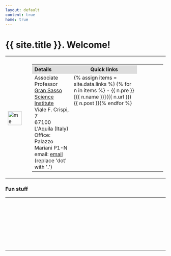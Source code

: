 ```yaml
---
layout: default
content: true
home: true
---
```


# {{ site.title }}. Welcome!
 <table>
  <tr>
    <th style="width:15; text-align:left"></th>
    <th style="width:85%; text-align:center"></th>
  </tr>
 <tr>
 <td>
 <div>
     <img alt="me" src="/home/me.jpg" width="85%" />
 </div>
 </td>
 <td>
 <table>
  <tr>
    <th style="width:30; background:#dddddd; text-align:left">Details</th>
    <th style="width:50%; background:#dddddd; text-align:center">Quick links</th>
    <th style="width:20%; text-align:center"></th>
  </tr>
  <tr>
  <td valign="top">
    Associate Professor
	<br/><a href="https://www.gssi.it">Gran Sasso Science Institute</a>
	<br/>Viale F. Crispi, 7
	<br/>67100 L'Aquila (Italy)
	<br/>Office: Palazzo Mariani P1-N
	<br/>email: <a href="mailto:emiliodottuosto@gssi.it">email</a> (replace 'dot' with '.')
  </td>
  <td class="mkd" valign="top" markdown="1">
{% assign items = site.data.links %}
{% for n in items %}
- {{ n.pre }} [{{ n.name }}]({{ n.url }}) {{ n.post }}{% endfor %}
</td>
<td>
</td>
  </tr>
</table>
 </td>
 </tr>
 </table>

### Fun stuff
<table>
  <tr>
    <th style="width:50%; text-align:center"></th>
    <th style="width:30%; text-align:center"></th>
  </tr>
  <tr>
    <td>
<marquee behavior="scroll" direction="left" width="100%" height="150px" vspace="0px" scrolldelay="2" SCROLLAMOUNT="2">
<div markdown="1" class="mkd">
* Globalisation and research...[be careful](http://www.sciencedirect.com/science/article/pii/S0140673614607972)
* Italian research is [not so bad](https://medium.com/@alfonsofuggetta/b5ab6eb2ecd0) after all
* This [video](https://www.youtube.com/watch?v=zDZFcDGpL4U) is somehow related to research
* Having [fun with regex](http://regexcrossword.com)
* [Frustrated authors](http://eloquentscience.com/wp-content/uploads/2012/02/Frustrated_author.pdf)
* Another one about [peer reviewing](http://www.sigmod.org/publications/sigmod-record/0812/p100.open.cormode.pdf)...
* Lectures on Marx's [Capital V. 1](https://goo.gl/TNRzO6) by David Harvey
</div>
</marquee>
    </td>
    <td>
<div>
<marquee behavior="scroll" direction="up" width="100%" height="50px" vspace="0px" scrolldelay="2" SCROLLAMOUNT="2">
	    August 2020:
		  <br/>
		  Deserved break; if you email me, I may not answer.
		  If your live depends on my reply, you should seriuosly
		  revise your life-style.
		  <hr>
		  <!-- Tuesday 30 September 2014: -->
		  <!-- <br/> -->
		  <!-- enjoying popl 2015's notification :) -->
		  <!-- <hr> -->
</marquee>
</div>
    </td>
    </tr>
</table>
